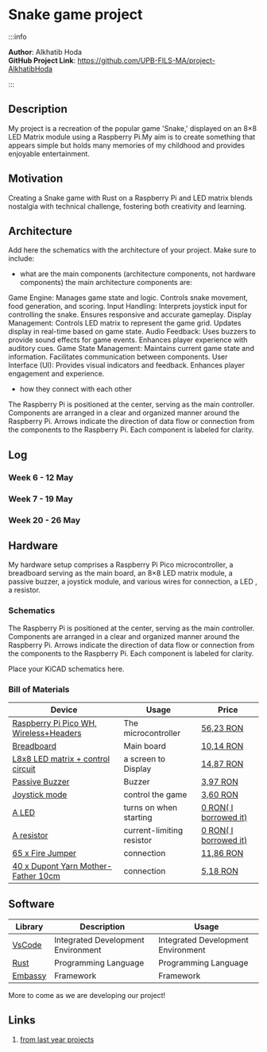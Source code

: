 # Snake game project 

:::info

**Author**: Alkhatib Hoda \
**GitHub Project Link**: https://github.com/UPB-FILS-MA/project-AlkhatibHoda

:::

## Description

My project is a recreation of the popular game 'Snake,' displayed on an 8×8 LED Matrix module using a Raspberry Pi.My aim is to create something that appears simple but holds many memories of my childhood and provides enjoyable entertainment.

## Motivation

Creating a Snake game with Rust on a Raspberry Pi and LED matrix blends nostalgia with technical challenge, fostering both creativity and learning.

## Architecture

Add here the schematics with the architecture of your project. Make sure to include:

-   what are the main components (architecture components, not hardware components)
the main architecture components are:

Game Engine:
Manages game state and logic.
Controls snake movement, food generation, and scoring.
Input Handling:
Interprets joystick input for controlling the snake.
Ensures responsive and accurate gameplay.
Display Management:
Controls LED matrix to represent the game grid.
Updates display in real-time based on game state.
Audio Feedback:
Uses buzzers to provide sound effects for game events.
Enhances player experience with auditory cues.
Game State Management:
Maintains current game state and information.
Facilitates communication between components.
User Interface (UI):
Provides visual indicators and feedback.
Enhances player engagement and experience.

-   how they connect with each other

The Raspberry Pi is positioned at the center, serving as the main controller.
Components are arranged in a clear and organized manner around the Raspberry Pi.
Arrows indicate the direction of data flow or connection from the components to the Raspberry Pi.
Each component is labeled for clarity.

## Log

<!-- write every week your progress here -->

### Week 6 - 12 May

### Week 7 - 19 May

### Week 20 - 26 May

## Hardware

My hardware setup comprises a Raspberry Pi Pico microcontroller, a breadboard serving as the main board, an 8×8 LED matrix module, a passive buzzer, a joystick module, and various wires for connection, a LED , a resistor.

### Schematics

The Raspberry Pi is positioned at the center, serving as the main controller.
Components are arranged in a clear and organized manner around the Raspberry Pi.
Arrows indicate the direction of data flow or connection from the components to the Raspberry Pi.
Each component is labeled for clarity.

Place your KiCAD schematics here.

### Bill of Materials

<!-- Fill out this table with all the hardware components that you might need.

The format is

| [Device](link://to/device) | This is used ... | [price](link://to/store) |


-->

| Device                                                                                                  | Usage               | Price                                                                                                                                                                                                                                                                                |
| ------------------------------------------------------------------------------------------------------- | ------------------- | ------------------------------------------------------------------------------------------------------------------------------------------------------------------------------------------------------------------------------------------------------------------------------------ |
| [Raspberry Pi Pico WH, Wireless+Headers](https://www.raspberrypi.com/documentation/microcontrollers/raspberry-pi-pico.html) | The microcontroller | [56,23 RON](https://ardushop.ro/ro/home/2819-raspberry-pi-pico-wh.html?search_query=pico&results=14)                                                                                                                                                                                        |
| [Breadboard]()                                                                                          | Main board          | [10,14 RON](https://ardushop.ro/ro/electronica/33-breadboard-830.html?search_query=breadboard&results=31)                                                                                                                                                                                                                                                          |
| [L8x8 LED matrix + control circuit]()                                                                   | a screen to Display | [14,87 RON](https://ardushop.ro/ro/home/95-matrice-led-uri-8x8-circuit-de-control.html?search_query=matrix&results=8)                                                                                                                                                           |
| [Passive Buzzer]()                                                                                      | Buzzer              | [3,97 RON ](https://ardushop.ro/ro/electronica/194-buzzer.html?search_query=buzzer&results=16)                                                                                                                         |
| [Joystick mode]()                                                                                       | control the game    | [3,60 RON ](https://ardushop.ro/ro/electronica/127-modul-joystick.html?search_query=joystick&results=4)                                                                                                                                                                                                                                                         |
| [A LED]()                                                                                               | turns on when starting | [0 RON( I borrowed it)]()                                                                                                                                                                                                                                                          |
| [A resistor]()                                                                                          | current-limiting resistor| [0 RON( I borrowed it)]()                                                                                                                                                                                                                                                          |
| [65 x Fire Jumper]()                                                                                    | connection           | [11,86  RON](https://ardushop.ro/ro/electronica/28-65-x-jumper-wires.html?search_query=fir&results=286) |
| [40 x Dupont Yarn Mother-Father 10cm]()                                                                 | connection           | [5,18  RON](https://ardushop.ro/ro/electronica/23-40-x-dupont-cables-female-male-10cm.html?search_query=fir&results=286) |

## Software

| Library                                  | Description                        | Usage                              |
| ---------------------------------------- | ---------------------------------- | ---------------------------------- |
| [VsCode](https://code.visualstudio.com/) | Integrated Development Environment | Integrated Development Environment |
| [Rust](https://www.rust-lang.org/)       | Programming Language               | Programming Language               |
| [Embassy](https://embassy.dev/)          | Framework                          | Framework                          |

More to come as we are developing our project!

## Links

<!-- Add a few links that inspired you and that you think you will use for your project -->

1. [from last year projects](https://ocw.cs.pub.ro/courses/pm/prj2023/apredescu/gameofsnake)
